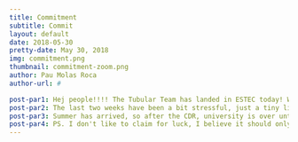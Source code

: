 ```yaml
---
title: Commitment
subtitle: Commit
layout: default
date: 2018-05-30
pretty-date: May 30, 2018
img: commitment.png
thumbnail: commitment-zoom.png
author: Pau Molas Roca
author-url: #

post-par1: Hej people!!!! The Tubular Team has landed in ESTEC today! We feel ready for tomorrows quest, excited to show our work to the panel! 
post-par2: The last two weeks have been a bit stressful, just a tiny little bit, having to take the exams before the rest if the class (thanks to our university to make it possible, they always commit to it giving all the facilities to their students! Tack så mycket!). So, two exams, a bunch of projects to submit and, of course the CDR presentation. Just a few adjustments during our flights to the main land and everything is set for tomorrow.
post-par3: Summer has arrived, so after the CDR, university is over until September. Next time you hear from me I will be writing from my beloved Catalonia! Can't wait for that! I leave the Swedish summer to get a REAL summer, time to get some tan and enjoy the family and friends time! Some Bexus work as well making sure our building team staying in Kiruna have all they need to set the mechanical components and pneumatic system ready for the late July revision! Over now, may the force be with us tomorrow! 
post-par4: PS. I don't like to claim for luck, I believe it should only be asked for when life is in danger! Tomorrow is just a challenging step and we gotta give it all! Always commit to what you want!
---
```

